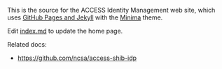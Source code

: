 This is the source for the ACCESS Identity Management web site, which uses [GitHub Pages and Jekyll](https://docs.github.com/en/pages/setting-up-a-github-pages-site-with-jekyll/about-github-pages-and-jekyll) with the [Minima](https://github.com/jekyll/minima) theme.

Edit [index.md](index.md) to update the home page.

Related docs:
* <https://github.com/ncsa/access-shib-idp>
